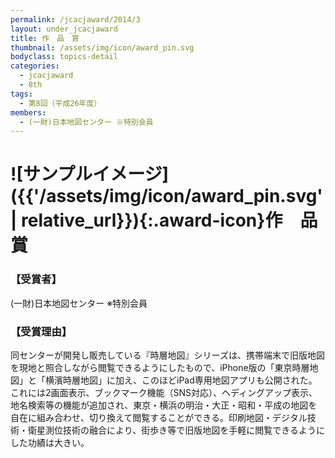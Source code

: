 ```yaml
---
permalink: /jcacjaward/2014/3
layout: under_jcacjaward
title: 作　品　賞
thumbnail: /assets/img/icon/award_pin.svg
bodyclass: topics-detail
categories:
  - jcacjaward
  - 8th
tags:
  - 第8回（平成26年度）
members:
  - (一財)日本地図センター ※特別会員
---
```


# ![サンプルイメージ]({{'/assets/img/icon/award_pin.svg' | relative_url}}){:.award-icon}作　品　賞

### 【受賞者】

(一財)日本地図センター ※特別会員

### 【受賞理由】

同センターが開発し販売している『時層地図』シリーズは、携帯端末で旧版地図を現地と照合しながら閲覧できるようにしたもので、iPhone版の「東京時層地図」と「横濱時層地図」に加え、このほどiPad専用地図アプリも公開された。これには2画面表示、ブックマーク機能（SNS対応）、ヘディングアップ表示、地名検索等の機能が追加され、東京・横浜の明治・大正・昭和・平成の地図を自在に組み合わせ、切り換えて閲覧することができる。印刷地図・デジタル技術・衛星測位技術の融合により、街歩き等で旧版地図を手軽に閲覧できるようにした功績は大きい。
